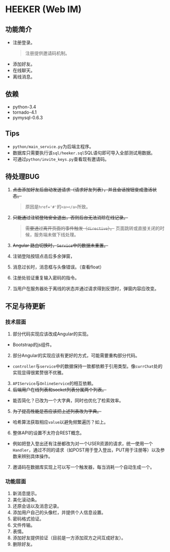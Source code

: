 # HEEKER (Web IM)

## 功能简介
+ 注册登录。
  > 注册提供邀请码机制。
+ 添加好友。
+ 在线聊天。
+ 离线消息。

## 依赖
+ python-3.4
+ tornado-4.1
+ pymysql-0.6.3

## Tips
+ `python/main_service.py`为后端主程序。
+ 数据库只需要执行该`sql/heeker.sql`SQL语句即可导入全部测试用数据。
+ 可通过`python/invite_keys.py`查看现有邀请码。


## 待处理BUG
1. ~~点击添加好友后自动发送请求（请求好友列表），并且会话按钮变成激活状态。~~
   > 原因是`href='#'`的`<a></a>`所致。

2. ~~只能通过注销登陆安全退出，否则后台无法消除在线记录。~~
   > ~~需要通过离开页面的事件触发（`directive`）。~~
   > 页面跳转或直接关闭的时候，服务端未做下线处理。
   
3. ~~Angular 路由切换时，`Service`中的数据未重置。~~

4. 注销登陆按钮点击后多余弹窗，

5. 消息过长时，消息框与头像错误。（查看float）

6. 注册处验证重复输入密码的指令。

7. 当用户在服务器处于离线的状态并通过请求得到反馈时，弹窗内容应改变。


## 不足与待更新
### 技术层面
1. 部分代码实现应该改成Angular的实现。
 + Bootstrap的js组件。
2. 部分Angular的实现应该有更好的方式，可能需要重构部分代码。
 + `controller`与`service`中的数据保持一致都依赖于引用类型。像`currChat`处的实现显得很累赘很不优雅。
3. `APIService`与`OnlineService`的相互依赖。
4. ~~后端用户在线列表和socket列表分属两个列表。~~
 + 能否简化？已改为一个大字典，同时也优化了检索效率。
5. ~~为了提高性能是否应该把上述列表改为字典。~~
 + 哈希算法获取相应`value`以避免频繁遍历？如上。
6. 整体API的设置不太符合REST概念。
 + 例如把登入登出还有注册都改为对一个USER资源的请求，统一使用一个`Handler`，通过不同的请求（如POST用于登入登出，PUT用于注册等）以及参数来辨别具体操作。
7. 邀请码在数据库实现上可以写一个触发器，每当消耗一个自动生成一个。

### 功能层面
1. 新消息提示。
2. 美化滚动条。
3. 还原会话以及消息记录。
4. 添加用户自己的头像栏，并提供个人信息设置。
5. 密码格式验证。
6. 文件传输。
7. 表情。
8. 添加好友提供验证（目前是一方添加双方之间互成好友）。
9. 删除好友。
